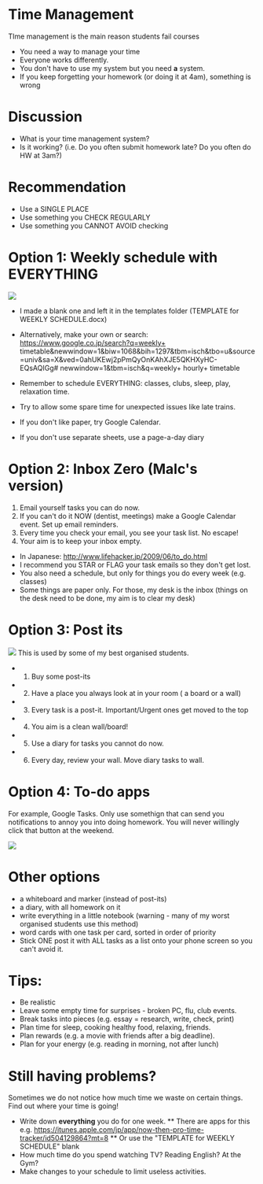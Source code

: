 # Time Management 
TIme management is the main reason students fail courses
* You need a way to manage your time
* Everyone works differently. 
* You don't have to use my system but you need __a__ system.
* If you keep forgetting your homework (or doing it at 4am), something is wrong

# Discussion
* What is your time management system?
* Is it working? (i.e. Do you often submit homework late? Do you often do HW at 3am?)

# Recommendation
* Use a SINGLE PLACE 
* Use something you CHECK REGULARLY 
* Use something you CANNOT AVOID checking

# Option 1: Weekly schedule with EVERYTHING
<a href="https://openclipart.org/detail/33829/calendrier-semaine-weekly-calendar"><img src="https://openclipart.org/download/33829/agenda%20ouvert.svg" /></a>
* I made a blank one and left it in the templates folder (TEMPLATE for WEEKLY SCHEDULE.docx)
* Alternatively, make your own or search: https://www.google.co.jp/search?q=weekly+ timetable&newwindow=1&biw=1068&bih=1297&tbm=isch&tbo=u&source=univ&sa=X&ved=0ahUKEwj2pPmQyOnKAhXJE5QKHXyHC-EQsAQIGg# newwindow=1&tbm=isch&q=weekly+ hourly+ timetable

* Remember to schedule EVERYTHING: classes, clubs, sleep, play, relaxation time.
* Try to allow some spare time for unexpected issues like late trains.
* If you don't like paper, try Google Calendar.
* If you don't use separate sheets, use a page-a-day diary

# Option 2: Inbox Zero (Malc's version)
1) Email yourself tasks you can do now.
2) If you can't do it NOW (dentist, meetings) make a Google Calendar event. Set up email reminders.
3) Every time you check your email, you see your task list. No escape!
4) Your aim is to keep your inbox empty.

* In Japanese: http://www.lifehacker.jp/2009/06/to_do.html
* I recommend you STAR or FLAG your task emails so they don't get lost.
* You also need a schedule, but only for things you do every week (e.g. classes)
* Some things are paper only. For those, my desk is the inbox (things on the desk need to be done, my aim is to clear my desk)

# Option 3: Post its
<a href="https://openclipart.org/detail/103699/post-it"><img src="https://openclipart.org/download/103699/1294245466.svg" /></a>
This is used by some of my best organised students.
* 1) Buy some post-its
* 2) Have a place you always look at in your room ( a board or a wall)
* 3) Every task is a post-it. Important/Urgent ones get moved to the top
* 4) You aim is a clean wall/board!
* 5) Use a diary for tasks you cannot do now.
* 6) Every day, review your wall. Move diary tasks to wall.

# Option 4: To-do apps
For example, Google Tasks. 
Only use somethign that can send you notifications to annoy you into doing homework. You will never willingly click that button at the weekend. 

<a href="https://openclipart.org/detail/29202/phone-outline"><img src="https://openclipart.org/download/29202/lmproulx-Iphone.svg" /></a>

# Other options
* a whiteboard and marker (instead of post-its)
* a diary, with all homework on it
* write everything in a little notebook (warning - many of my worst organised students use this method)
* word cards with one task per card, sorted in order of priority
* Stick ONE post it with ALL tasks as a list onto your phone screen so you can't avoid it.

# Tips:
* Be realistic
* Leave some empty time for surprises - broken PC, flu, club events.
* Break tasks into pieces (e.g. essay = research, write, check, print)
* Plan time for sleep, cooking healthy food, relaxing, friends.
* Plan rewards (e.g. a movie with friends after a big deadline).
* Plan for your energy (e.g. reading in morning, not after lunch)

# Still having problems?
Sometimes we do not notice how much time we waste on certain things. Find out where your time is going!
* Write down __everything__ you do for one week.
** There are apps for this e.g. https://itunes.apple.com/jp/app/now-then-pro-time-tracker/id504129864?mt=8
** Or use the "TEMPLATE for WEEKLY SCHEDULE" blank
* How much time do you spend watching TV? Reading English? At the Gym?
* Make changes to your schedule to limit useless activities.
